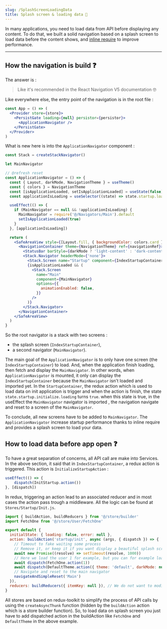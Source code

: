 ```yaml
---
slug: /SplashScreenLoadingData
title: Splash screen & loading data 💾
---
```


In many applications, you need to load data from API before displaying any content.
To do that, we built a solid navigation based on a splash screen to load data before the content shows, and [inline require](https://reactnative.dev/docs/ram-bundles-inline-requires#inline-requires) to improve performance.

---

## How the navigation is build ❓
The answer is :

> Like it's recommended in the React Navigation V5 documentation 🤓

Like everywhere else, the entry point of the navigation is in the root file :

```jsx title="src/App.js"
const App = () => (
  <Provider store={store}>
    <PersistGate loading={null} persistor={persistor}>
      <ApplicationNavigator />
    </PersistGate>
  </Provider>
)
```

What is new here is into the `ApplicationNavigator` component :

```jsx
const Stack = createStackNavigator()

let MainNavigator

// @refresh reset
const ApplicationNavigator = () => {
  const { Layout, darkMode, NavigationTheme } = useTheme()
  const { colors } = NavigationTheme
  const [isApplicationLoaded, setIsApplicationLoaded] = useState(false)
  const applicationIsLoading = useSelector((state) => state.startup.loading)

  useEffect(() => {
    if (MainNavigator == null && !applicationIsLoading) {
      MainNavigator = require('@/Navigators/Main').default
      setIsApplicationLoaded(true)
    }
  }, [applicationIsLoading])

  return (
    <SafeAreaView style={[Layout.fill, { backgroundColor: colors.card }]}>
      <NavigationContainer theme={NavigationTheme} ref={navigationRef}>
        <StatusBar barStyle={darkMode ? 'light-content' : 'dark-content'} />
        <Stack.Navigator headerMode={'none'}>
          <Stack.Screen name="Startup" component={IndexStartupContainer} />
          {isApplicationLoaded && (
            <Stack.Screen
              name="Main"
              component={MainNavigator}
              options={{
                animationEnabled: false,
              }}
            />
          )}
        </Stack.Navigator>
      </NavigationContainer>
    </SafeAreaView>
  )
}
```

So the root navigator is a stack with two screens : 
 - the splash screen (`IndexStartupContainer`),
 - a second navigator (`MainNavigator`). 
 
The main goal of the `ApplicationNavigator` is to only have one screen (the `IndexStartupContainer`) to load. 
And, when the application finish loading, then fetch and display the `MainNavigator`.
In other words, when `ApplicationNavigator` is mounted, it only can display the `IndexStartupContainer` because the `MainNavigator` isn't loaded and imported yet.
In the `StartupContainer`, the redux action which is used to load data on init application is trigger and when the action is finish, the state `state.startup.initialize.loading` turns `true`.
when this state is true, in the useEffect the `MainNavigator` navigator is imported , the navigation navigate and reset to a screen of the `MainNavigator`.

To conclude, all new screens have to be added to `MainNavigator`. The `ApplicationNavigator` increase startup performance thanks to inline require and provides a splash screen to load your data.

## How to load data before app open ❓

To have a great separation of concerns, all API call are make into Services. In the above section, it said that in `IndexStartupContainer`, a redux action is triggered. This action is `InitializeStartupAction` :

```javascript
useEffect(() => {
    dispatch(InitStartup.action())
}, [dispatch])
```

In redux, triggering an action lead to an associated reducer and in most cases the action pass trough a middleware.
All the logic can be found at `Stores/Startup/Init.js`. 

```javascript
import { buildAction, buildReducers } from '@/store/builder'
import FetchOne from '@/store/User/FetchOne'

export default {
  initialState: { loading: false, error: null },
  action: buildAction('startup/init', async (args, { dispatch }) => {
    // Timeout to fake waiting some process
    // Remove it, or keep it if you want display a beautiful splash screen ;)
    await new Promise((resolve) => setTimeout(resolve, 1000))
    // Here we load the user 1 for example, but you can for example load the connected user
    await dispatch(FetchOne.action(1))
    await dispatch(DefaultTheme.action({ theme: 'default', darkMode: null }))
    // Navigate and reset to the main navigator
    navigateAndSimpleReset('Main')
  }),
  reducers: buildReducers({ itemKey: null }), // We do not want to modify some item by default
}
```

All stores are based on redux-toolkit to simplify the process of API calls by using the `createAsyncThunk` function (hidden by the `buildAction` action which is a store builder function).
So, to load data on splash screen you just have to add dispatched action in the buildAction like `FetchOne` and `DefaultTheme` in the above example. 
